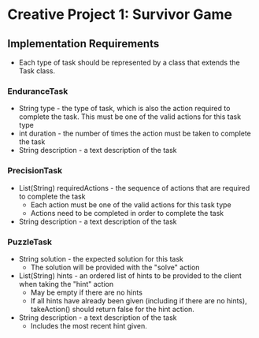 # Creative Project 1: Survivor Game

## Implementation Requirements

- Each type of task should be represented by a class that extends the Task class.

### EnduranceTask

- String type - the type of task, which is also the action required to complete the task. This must be one of the valid actions for this task type
- int duration - the number of times the action must be taken to complete the task
- String description - a text description of the task

### PrecisionTask

- List(String) requiredActions - the sequence of actions that are required to complete the task
  - Each action must be one of the valid actions for this task type
  - Actions need to be completed in order to complete the task
- String description - a text description of the task

### PuzzleTask

- String solution - the expected solution for this task
  - The solution will be provided with the "solve" action
- List(String) hints - an ordered list of hints to be provided to the client when taking the "hint" action
  - May be empty if there are no hints
  - If all hints have already been given (including if there are no hints), takeAction() should return false for the hint action.
- String description - a text description of the task
  - Includes the most recent hint given.
